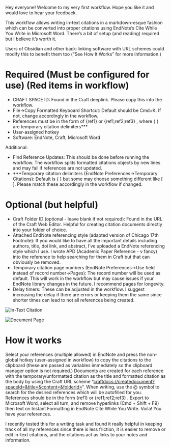 Hey everyone! Welcome to my very first workflow. Hope you like it and would love to hear your feedback.

This workflow allows writing in-text citations in a markdown-esque fashion which can be converted into proper citations using EndNote’s Cite While You Write in Microsoft Word. There’s a bit of setup (and reading) required but I believe it’s worth it.

Users of Obsidian and other back-linking software with URL schemes could modify this to benefit them too (“See How It Works” for more information.)


# Required (Must be configured for use) (Red items in workflow)

- CRAFT SPACE ID: Found in the Craft deeplink. Please copy this into the workflow.
- File->Copy Formatted Keyboard Shortcut: Default should be Cmd+K. If not, change accordingly in the workflow.
- References must be in the form of {ref1} or {ref1;ref2;ref3} , where { } are temporary citation delimiters***
- User-assigned hotkey
- Software: EndNote, Craft, Microsoft Word

Additional:


- Find Reference Updates: This should be done before running the workflow. The workflow splits  formatted citations objects by new lines and may fail if references are not updated.
- ***Temporary citation delimiters (EndNote Preferences->Temporary Citations): Default is { } but some may choose something different like [ ]. Please match these accordingly in the workflow if changed.

# Optional (but helpful)

- Craft Folder ID (optional - leave blank if not required): Found in the URL of the Craft Web Editor. Helpful for creating citation documents directly into your folder of choice.
- Attached EndNote referencing style (adapted version of Chicago 17th Footnote): If you would like to have all the important details including authors, title, doi link, and abstract, I’ve uploaded a EndNote referencing style which I use. I wrote APD (Academic Paper Reference - v fancy) into the reference to help searching for them in Craft but that can obviously be removed.
- Temporary citation page numbers (EndNote Preferences->Use field instead of record number->Pages): The record number will be used as default. This will work in the workflow but may cause issues if your EndNote library changes in the future. I recommend pages for longevity.
- Delay timers: These can be adjusted in the workflow. I suggest increasing the delay if there are errors or keeping them the same since shorter times can lead to not all references being created. 

![In-Text Citation](https://user-images.githubusercontent.com/89093232/129806584-8d732927-1f50-4574-81c8-a52dc08a2a38.png)

![Document Page](https://user-images.githubusercontent.com/89093232/129806573-799b6357-ccb3-4e91-87f2-98808959c8c8.png)

# How it works


Select your references (multiple allowed) in EndNote and press the non-global hotkey (user-assigned in workflow) to copy the citations to the clipboard (these are passed as variables immediately so the clipboard manager option is not required.) Documents are created for each reference with the temporary/unformatted citation as the title and formatted citation as the body by using the Craft URL scheme “[craftdocs://createdocument?spaceId=&title=&content=&folderId=](craftdocs://createdocument?spaceId=&title=&content=&folderId=)“. When writing, use the @ symbol to search for the desired references which will be autofilled for you. References should be in the form {ref1} or {ref1;ref2;ref3} . Export to Microsoft Word, select all turn, and remove hyperlinks (Cmd + Shift + F9) then text on Instant Formatting in EndNote Cite While You Write. Voila! You have your references.

I recently tested this for a writing task and found it really helpful in keeping track of all my references since there is less friction, it is easier to remove or edit in-text citations, and the citations act as links to your notes and information.
